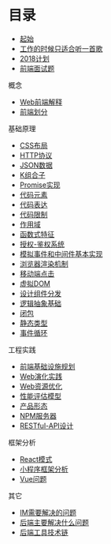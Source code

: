 # 目录

- [起始](起始.md)
- [工作的时候只适合听一首歌](工作的时候只适合听一首歌.md)
- [2018计划](2018计划.md)
- [前端面试题](前端面试题.md)

概念
- [Web前端解释](Web前端解释.md)
- [前端划分](前端划分.md)

基础原理
- [CSS布局](CSS布局.md)
- [HTTP协议](HTTP协议.md)
- [JSON数据](JSON数据.md)
- [K组合子](K组合子.md)
- [Promise实现](Promise实现.md)
- [代码元素](代码元素.md)
- [代码表达](代码表达.md)
- [代码限制](代码限制.md)
- [作用域](作用域.md)
- [函数式特征](函数式特征.md)
- [授权-鉴权系统](授权-鉴权系统.md)
- [模拟事件和中间件基本实现](模拟事件和中间件基本实现.md)
- [浏览器渲染机制](浏览器渲染机制.md)
- [移动端点击](移动端点击.md)
- [虚拟DOM](虚拟DOM.md)
- [设计组件分发](设计组件分发.md)
- [逻辑抽象基础](逻辑抽象基础.md)
- [闭包](闭包.md)
- [静态类型](静态类型.md)
- [事件循环](事件循环.md)

工程实践
- [前端基础设施规划](前端基础设施规划.md)
- [Web演化实践](Web演化实践.md)
- [Web资源优化](Web资源优化.md)
- [性能评估模型](性能评估模型.md)
- [产品形态](产品形态.md)
- [NPM服务器](NPM服务器.md)
- [RESTful-API设计](RESTful-API设计.md)

框架分析
- [React模式](React模式/README.md)
- [小程序框架分析](小程序框架分析.md)
- [Vue问题](Vue问题.md)

其它
- [IM需要解决的问题](IM需要解决的问题.md)
- [后端主要解决什么问题](后端主要解决什么问题.md)
- [后端工具技术链](后端工具技术链.md)
